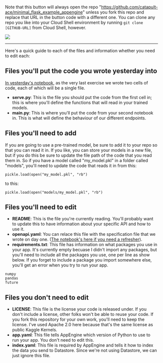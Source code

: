Note that this button will always open the repo "https://github.com/catapult-ace/minimal_flask_example_appengine" unless you fork this repo and replace that URL in the button code with a different one. You can clone any repo you like into your Cloud Shell environment by running  `git clone [GITHUB-URL]` from Cloud Shell, however. 

<p>
  <a target="__blank" href="https://console.cloud.google.com/cloudshell/open?git_repo=https://github.com/catapult-ace/minimal_flask_example_appengine&page=editor&open_in_editor=main.py"><img src="https://user-images.githubusercontent.com/1699357/33573952-bcc79140-d937-11e7-80e1-f3e8f3733624.png"/></a>
</p>

___

Here's a quick guide to each of the files and information whether you need to edit each:

## Files you'll put the code you wrote yesterday into 

[In yesterday's notebook](https://www.kaggle.com/rtatman/careercon-making-an-app-from-your-modeling-code), as the very last exercise we wrote two cells of code, each of which will be a single file. 

* **serve.py**: This is the file you should put the code from the first cell in; this is where you'll define the functions that will read in your trained models.
* **main.py**: This is where you'll put the code from your second notebook in. This is what will define the behaviour of our different endpoints.  

## Files you'll need to add

If you are going to use a pre-trained model, be sure to add it to your repo so that you can read it in. If you like, you can store your models in a new file, but if you do this be sure to update the file path of the code that you read them in. So if you have a model called "my_model.pkl" in a folder called "models", you'll need to update the code that reads it in from this:


```
pickle.load(open("my_model.pkl", "rb")
```

to this:

```
pickle.load(open("models/my_model.pkl", "rb")
```

## Files you'll need to edit

* **README**: This is the file you're currently reading. You'll probably want to update this to have information about your specific API and how to use it.
* **openapi.yaml**: You can relace this file with the specification file that we wrote on day one. ([The notebook's here if you need a refresher](https://www.kaggle.com/rtatman/careercon-intro-to-apis)).
* **requirements.txt**: This file has information on what packages you use in your app. It's currently empty becuase I didn't import any packages, but you'll need to include all the packages you use, one per line as show below. If you forget to include a package you import somewhere else, you'll get an error when you try to run your app.

```
numpy
pandas
future
```

## Files you don't need to edit

* **LICENSE**: This file is the license your code is released under. If you don't include a license, other folks won't be able to reuse your code. If you fork this repository for your own work, you'll need to keep the license. I've used Apache 2.0 here because that's the same license as public Kaggle Kernels. 
* **app.yaml**: This file tells AppEngine which version of Python to use to run your app. You don't need to edit this.
* **index.yaml**: This file is required by AppEngine and tells it how to index the data you send to Datastore. Since we're not using Datastore, we can just ignore this file.
